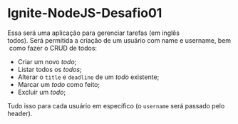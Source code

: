 # Ignite-NodeJS-Desafio01
Essa será uma aplicação para gerenciar tarefas (em inglês todos). Será permitida a criação de um usuário com name e username, bem como fazer o CRUD de todos: 

- Criar um novo *todo*;
- Listar todos os *todos*;
- Alterar o `title` e `deadline` de um *todo* existente;
- Marcar um *todo* como feito;
- Excluir um *todo*;

Tudo isso para cada usuário em específico (o `username` será passado pelo header). 
